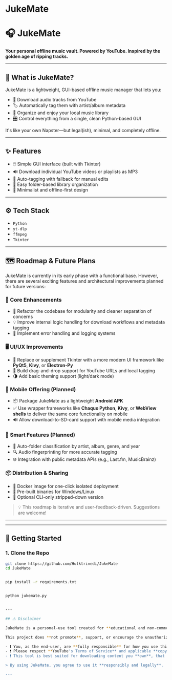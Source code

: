 # JukeMate

# 🎧 JukeMate

**Your personal offline music vault. Powered by YouTube. Inspired by the golden age of ripping tracks.**

---

## 📌 What is JukeMate?

JukeMate is a lightweight, GUI-based offline music manager that lets you:

- 🎵 Download audio tracks from YouTube
- 🏷️ Automatically tag them with artist/album metadata
- 💽 Organize and enjoy your local music library
- 🎛️ Control everything from a single, clean Python-based GUI

It's like your own Napster—but legal(ish), minimal, and completely offline.

---

## ✨ Features

- 🖱️ Simple GUI interface (built with Tkinter)
- 🔊 Download individual YouTube videos or playlists as MP3
- 🧠 Auto-tagging with fallback for manual edits
- 📂 Easy folder-based library organization
- 🎨 Minimalist and offline-first design

---

## ⚙️ Tech Stack

- `Python`
- `yt-dlp`
- `ffmpeg`
- `Tkinter`


---

## 🗺️ Roadmap & Future Plans

JukeMate is currently in its early phase with a functional base. However, there are several exciting features and architectural improvements planned for future versions:

### 🔧 Core Enhancements
- 🔁 Refactor the codebase for modularity and cleaner separation of concerns
- 💡 Improve internal logic handling for download workflows and metadata tagging
- 🚦 Implement error handling and logging systems

### 🖥️ UI/UX Improvements
- 🎨 Replace or supplement Tkinter with a more modern UI framework like **PyQt5**, **Kivy**, or **Electron-Py**
- 📂 Build drag-and-drop support for YouTube URLs and local tagging
- 🌗 Add basic theming support (light/dark mode)

### 📱 Mobile Offering (Planned)
- 📦 Package JukeMate as a lightweight **Android APK**
- ✅ Use wrapper frameworks like **Chaquo Python**, **Kivy**, or **WebView shells** to deliver the same core functionality on mobile
- 🔊 Allow download-to-SD-card support with mobile media integration

### 🧠 Smart Features (Planned)
- 🎯 Auto-folder classification by artist, album, genre, and year
- 🔍 Audio fingerprinting for more accurate tagging
- 🌐 Integration with public metadata APIs (e.g., Last.fm, MusicBrainz)

### 📦 Distribution & Sharing
- 🐳 Docker image for one-click isolated deployment
- 📁 Pre-built binaries for Windows/Linux
- 🔗 Optional CLI-only stripped-down version

> 💡 This roadmap is iterative and user-feedback-driven. Suggestions are welcome!

---

---

## 🚀 Getting Started

### 1. Clone the Repo

```bash
git clone https://github.com/Hulktrivedi/JukeMate
cd JukeMate


pip install -r requirements.txt


python jukemate.py


---

## ⚠️ Disclaimer

JukeMate is a personal-use tool created for **educational and non-commercial purposes only**.

This project does **not promote**, support, or encourage the unauthorized downloading, distribution, or reuse of copyrighted material.

- ❗ You, as the end-user, are **fully responsible** for how you use this tool.
- ❗ Please respect **YouTube's Terms of Service** and applicable **copyright laws** in your country.
- ❗ This tool is best suited for downloading content you **own**, that is **royalty-free**, or under a **Creative Commons license**.

> By using JukeMate, you agree to use it **responsibly and legally**.

---